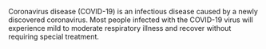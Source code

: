 Coronavirus disease (COVID-19) is an infectious disease caused by a newly discovered coronavirus. Most people infected with the COVID-19 virus will experience mild to moderate respiratory illness and recover without requiring special treatment.
